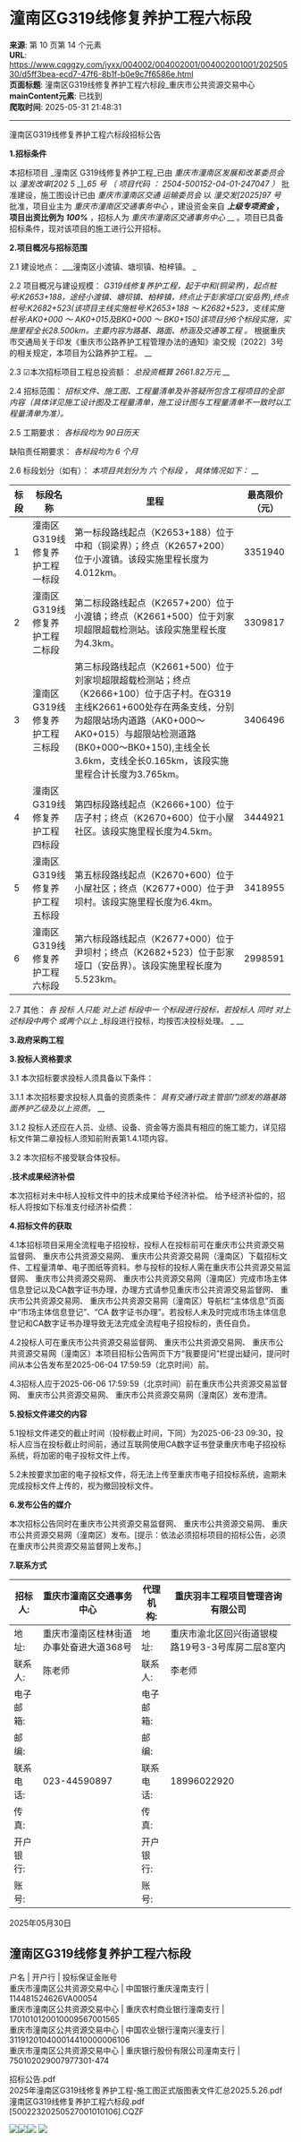 # 潼南区G319线修复养护工程六标段

**来源**: 第 10 页第 14 个元素  
**URL**: https://www.cqggzy.com/jyxx/004002/004002001/004002001001/20250530/d5ff3bea-ecd7-47f6-8b1f-b0e9c7f6586e.html  
**页面标题**: 潼南区G319线修复养护工程六标段_重庆市公共资源交易中心  
**mainContent元素**: 已找到  
**爬取时间**: 2025-05-31 21:48:31

---

潼南区G319线修复养护工程六标段招标公告

**1.招标条件**

本招标项目 _潼南区 G319线修复养护工程_已由 _重庆市潼南区发展和改革委员会_ 以 _潼发改审[202_ _5_ _]__65_ _号_ _（_ _项目代码_ _：_ _2504-500152-04-01-247047_ _）_ 批准建设，施工图设计已由 _重庆市潼南区交通_ _运输委员会_ 以 _潼交发[2025]97_ _号_ 批准，项目业主为 _重庆市潼南区交通事务中心_ ，建设资金来自 ___上级专项资金_ ，项目出资比例为 _100%___ ，招标人为 _重庆市潼南区交通事务中心_ __ 。项目已具备招标条件，现对该项目的施工进行公开招标。

**2.项目概况与招标范围**

2.1 建设地点： ___潼南区小渡镇、塘坝镇、柏梓镇。 _

2.2 项目概况与建设规模： _G319线修复养护工程，起于中和(铜梁界)，起点桩号:K2653+188，途经小渡镇、塘坝镇、柏梓镇，终点止于彭家垭口(安岳界),终点桩号:K2682+523(该项目主线实施桩号:K2653+188_ _～_ _K2682+523，支线实施桩号:AK0+000_ _～_ _AK0+015及BK0+000_ _～_ _BK0+150)该项目分6个标段实施，实施里程全长28.500km。主要内容为路基、路面、桥涵及交通等工程_ _。_ 根据重庆市交通局关于印发《重庆市公路养护工程管理办法的通知》渝交规〔2022〕3号的相关规定，本项目为公路养护工程。 __

2.3 ☑本次招标项目工程总投资额： _总投资概算 2661.82万元_ __

2.4 招标范围： _招标文件、施工图、工程量清单及补答疑所包含工程项目的全部内容（具体详见施工设计图及工程量清单，施工设计图与工程量清单不一致时以工程量清单为准）。_

2.5 工期要求： _各标段均为 90日历天_

缺陷责任期要求： _各标段均为 6_ _个月_

2.6 标段划分（如有）： _本项目共划分为_ _六_ _个标段_ _，_ _具体情况如下：_ __

标 段 |  标段名称 |  里程 |  最高限价（元）  
---|---|---|---  
1 |  潼南区G319线修复养护工程一标段 |  第一标段路线起点（K2653+188）位于中和（铜梁界）；终点（K2657+200）位于小渡镇。该段实施里程长度为4.012km。 |  3351940  
2 |  潼南区G319线修复养护工程二标段 |  第二标段路线起点（K2657+200）位于小渡镇；终点（K2661+500）位于刘家坝超限超载检测站。该段实施里程长度为4.3km。 |  3309817  
3 |  潼南区G319线修复养护工程三标段 |  第三标段路线起点（K2661+500）位于刘家坝超限超载检测站；终点（K2666+100）位于店子村。在G319主线K2661+600处存在两条支线，分别为超限站场内道路（AK0+000～AK0+015）与超限站检测道路(BK0+000～BK0+150),主线全长3.6km，支线全长0.165km，该段实施里程合计长度为3.765km。 |  3406496  
4 |  潼南区G319线修复养护工程四标段 |  第四标段路线起点（K2666+100）位于店子村；终点（K2670+600）位于小屋社区。该段实施里程长度为4.5km。 |  3444921  
5 |  潼南区G319线修复养护工程五标段 |  第五标段路线起点（K2670+600）位于小屋社区；终点（K2677+000）位于尹坝村。该段实施里程长度为6.4km。 |  3418955  
6 |  潼南区G319线修复养护工程六标段 |  第六标段路线起点（K2677+000）位于尹坝村；终点（K2682+523）位于彭家垭口（安岳界）。该段实施里程长度为5.523km。 |  2998591  
  
2.7 其他： _各_ _投标_ _人只能_ _对上述_ _标段中一_ _个标段进行投标，若投标人_ _同时_ _对上述标段中两个_ _或两个以上_ _标段进行投标，均按否决投标处理。 _ __

**3.政府采购工程**

**3.投标人资格要求**

3.1 本次招标要求投标人须具备以下条件：

3.1.1 本次招标要求投标人具备的资质条件： _具有交通行政主管部门颁发的路基路面养护乙级及以上资质。_ __

3.1.2 投标人还应在人员、业绩、设备、资金等方面具有相应的施工能力，详见招标文件第二章投标人须知前附表第1.4.1项内容。

3.2 本次招标不接受联合体投标。

**.技术成果经济补偿**

本次招标对未中标人投标文件中的技术成果给予经济补偿。 给予经济补偿的，招标人将按如下标准支付经济补偿费： 

**4.招标文件的获取**

4.1本招标项目采用全流程电子招投标，投标人在投标前可在重庆市公共资源交易监督网、 重庆市公共资源交易网、 重庆市公共资源交易网（潼南区）下载招标文件、工程量清单、电子图纸等资料。参与投标的投标人需在重庆市公共资源交易监督网、 重庆市公共资源交易网、 重庆市公共资源交易网（潼南区）完成市场主体信息登记以及CA数字证书办理，办理方式请参见重庆市公共资源交易监督网、 重庆市公共资源交易网、 重庆市公共资源交易网（潼南区）导航栏“主体信息”页面中“市场主体信息登记”、“CA 数字证书办理”。若投标人未及时完成市场主体信息登记和CA数字证书办理导致无法完成全流程电子招投标的，责任自负。

4.2投标人可在重庆市公共资源交易监督网、 重庆市公共资源交易网、 重庆市公共资源交易网（潼南区）本项目招标公告网页下方“我要提问”栏提出疑问，提问时间从本公告发布至2025-06-04 17:59:59（北京时间）前。

4.3招标人应于2025-06-06 17:59:59（北京时间）前在重庆市公共资源交易监督网、 重庆市公共资源交易网、 重庆市公共资源交易网（潼南区）发布澄清。

**5.投标文件递交的内容**

5.1投标文件递交的截止时间（投标截止时间，下同）为2025-06-23 09:30，投标人应当在投标截止时间前，通过互联网使用CA数字证书登录重庆市电子招投标系统，将加密的电子投标文件上传。

5.2未按要求加密的电子投标文件，将无法上传至重庆市电子招投标系统，逾期未完成投标文件上传的，视为撤回投标文件。

**6.发布公告的媒介**

本次招标公告同时在重庆市公共资源交易监督网、 重庆市公共资源交易网、 重庆市公共资源交易网（潼南区）发布。[提示：依法必须招标项目的招标公告，必须在重庆市公共资源交易监督网上发布。] 

**7.联系方式**

招标人: | 重庆市潼南区交通事务中心 | 代理机构: |  重庆羽丰工程项目管理咨询有限公司   
---|---|---|---  
地址: |  重庆市潼南区桂林街道办事处奋进大道368号 | 地址: |  重庆市渝北区回兴街道银梭路19号3-3号库房二层8室内  
联系人: |  陈老师  | 联系人: |  李老师   
电子邮箱: |  | 电子邮箱: |   
邮编: |  | 邮编: |   
联系电话: |  023-44590897  | 联系电话: |  18996022920   
传真: |  | 传真: |   
开户银行: |  | 开户银行: |   
账号: |  | 账号: |   
  
2025年05月30日 

  
潼南区G319线修复养护工程六标段  
---  
户名 | 开户行 | 投标保证金账号  
重庆市潼南区公共资源交易中心 | 中国银行重庆潼南支行 | 114481524626VA00054  
重庆市潼南区公共资源交易中心 | 重庆农村商业银行潼南支行 | 1701010120010009567001565  
重庆市潼南区公共资源交易中心 | 中国农业银行潼南兴潼支行 | 311912010400014410000006106  
重庆市潼南区公共资源交易中心 | 重庆银行股份有限公司潼南支行 | 750102029007977301-474  
  
  
  
招标公告.pdf    
2025年潼南区G319线修复养护工程-施工图正式版图表文件汇总2025.5.26.pdf    
潼南区G319线修复养护工程六标段.pdf    
[50022320250527001010106].CQZF    
  
  
  
  
[![](https://ztb.cqggzy.com/CQTPFrame/css/img/tiwen.png)](http://ztb.cqggzy.com/CQTPFrame/jsgcztbmis2/pages/onlinetiwen/OnLineTiWen_Detail?GongGaoGuid=d5ff3bea-ecd7-47f6-8b1f-b0e9c7f6586e)[![](https://ztb.cqggzy.com/CQTPFrame/css/img/baohan.png)](https://jrfw.cqggzy.com)[![](https://ztb.cqggzy.com/CQTPFrame/css/img/zbgg.png)](https://www.cqggzy.com/bszn/007009/007009005/20191009/8fc81c47-6ef5-4a6f-966c-1360506afdde.html) [![](https://ztb.cqggzy.com/CQTPFrame/css/img/dayi.png)](https://www.cqggzy.com/bszn/007009/007009005/20191009/8fc81c47-6ef5-4a6f-966c-1360506afdde.html)

